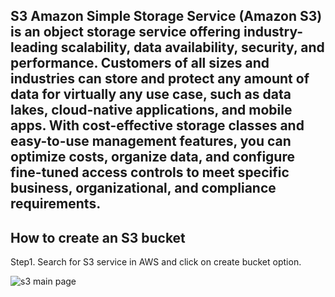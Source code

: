 <h2>S3
Amazon Simple Storage Service (Amazon S3) is an object storage service offering industry-leading scalability, data availability, security, and performance. Customers of all sizes and industries can store and protect any amount of data for virtually any use case, such as data lakes, cloud-native applications, and mobile apps. With cost-effective storage classes and easy-to-use management features, you can optimize costs, organize data, and configure fine-tuned access controls to meet specific business, organizational, and compliance requirements.</h2>


<h2> How to create an S3 bucket </h2>
<p>Step1.
Search for S3 service in AWS and click on create bucket option. </p>

![s3 main page](https://user-images.githubusercontent.com/94166344/236614303-9dda1e67-97b6-490e-b39b-4bb56bb50b21.png)
